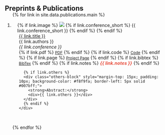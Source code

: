 <h2 id="publications" style="margin: 2px 0px -15px;">Preprints & Publications</h2>

<div class="publications">
<ol class="bibliography">

{% for link in site.data.publications.main %}

<li>
  <div class="pub-row">
    <div class="col-sm-3 abbr" style="position: relative;padding-right: 15px;padding-left: 15px;">
      {% if link.image %} 
        <img src="{{ link.image }}" class="teaser img-fluid z-depth-1" style="width=100;height=40%">
        {% if link.conference_short %} 
          <abbr class="badge">{{ link.conference_short }}</abbr>
        {% endif %}
      {% endif %}
    </div>
    <div class="col-sm-9" style="position: relative;padding-right: 15px;padding-left: 20px;">
      <div class="title"><a href="{{ link.pdf }}">{{ link.title }}</a></div>
      <div class="author">{{ link.authors }}</div>
      <div class="periodical"><em>{{ link.conference }}</em></div>
      <div class="links">
        {% if link.pdf %} 
          <a href="{{ link.pdf }}" class="btn btn-sm z-depth-0" role="button" target="_blank" style="font-size:12px;">PDF</a>
        {% endif %}
        {% if link.code %} 
          <a href="{{ link.code }}" class="btn btn-sm z-depth-0" role="button" target="_blank" style="font-size:12px;">Code</a>
        {% endif %}
        {% if link.page %} 
          <a href="{{ link.page }}" class="btn btn-sm z-depth-0" role="button" target="_blank" style="font-size:12px;">Project Page</a>
        {% endif %}
        {% if link.bibtex %} 
          <a href="{{ link.bibtex }}" class="btn btn-sm z-depth-0" role="button" target="_blank" style="font-size:12px;">BibTex</a>
        {% endif %}
        {% if link.notes %} 
          <strong><i style="color:#e74d3c">{{ link.notes }}</i></strong>
        {% endif %}
      </div>
      
      {% if link.others %}
      <div class="others-block" style="margin-top: 15px; padding: 10px; background-color: #f8f9fa; border-left: 5px solid #007bff;">
        <strong>Abstract:</strong>
        <div>{{ link.others }}</div>
      </div>
      {% endif %}
    </div>
  </div>
</li>
<br>

{% endfor %}

</ol>
</div>
